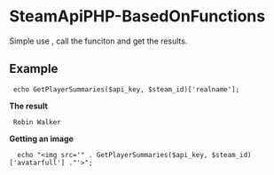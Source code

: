 # SteamApiPHP-BasedOnFunctions

Simple use , call the funciton and get the results.

## Example

```
 echo GetPlayerSummaries($api_key, $steam_id)['realname'];
```

**The result**

```
 Robin Walker
```

**Getting an image**

```
  echo "<img src='" . GetPlayerSummaries($api_key, $steam_id)['avatarfull'] ."'>";
```
